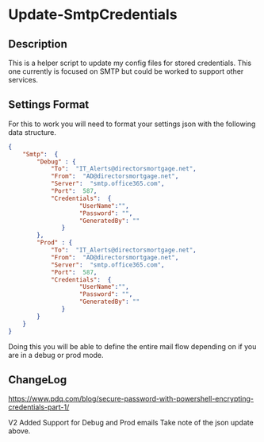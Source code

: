# Update-SmtpCredentials

## Description

This is a helper script to update my config files for stored credentials.  This one currently is focused on SMTP but could be worked to support other services.

## Settings Format

For this to work you will need to format your settings json with the following data structure.

``` json
{
    "Smtp":  {
        "Debug" : {
            "To":  "IT_Alerts@directorsmortgage.net",
            "From":  "AD@directorsmortgage.net",
            "Server":  "smtp.office365.com",
            "Port":  587,
            "Credentials":  {
                    "UserName":"", 
                    "Password": "",
                    "GeneratedBy": ""
               }
        },
        "Prod" : {
            "To":  "IT_Alerts@directorsmortgage.net",
            "From":  "AD@directorsmortgage.net",
            "Server":  "smtp.office365.com",
            "Port":  587,
            "Credentials":  {
                    "UserName":"", 
                    "Password": "",
                    "GeneratedBy": ""
               }
        }
    }
}
```

Doing this you will be able to define the entire mail flow depending on if you are in a debug or prod mode.  

## ChangeLog

https://www.pdq.com/blog/secure-password-with-powershell-encrypting-credentials-part-1/

V2
Added Support for Debug and Prod emails
Take note of the json update above.
